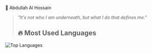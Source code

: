 🦇 Abdullah Al Hossain  

> _"It's not who I am underneath, but what I do that defines me."_
>
> 
> ## 🔥 Most Used Languages  
![Top Languages](https://github-readme-stats.vercel.app/api/top-langs/?username=pobontcs&layout=compact&theme=dark)  


